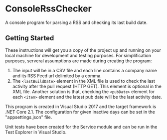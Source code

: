 # ConsoleRssChecker
A console program for parsing a RSS and checking its last build date.

## Getting Started

These instructions will get you a copy of the project up and running on your local machine for development and testing purposes. For simplification purposes, serveral assumptions are made during creating the program:
1. The input will be in a CSV file and each line contains a company name and its RSS Feed url delimited by a comma. 
2. The ```<lastBuildDate>``` element in the XML file is used to check the last activity after the pull request (HTTP GET). This element is optional in the XML file. Another solution is that, checking the ```<pubDate>``` element for each ```<item>``` element and the latest pub date will be the last activity date.     

This program is created in Visual Studio 2017 and the target framework is .NET Core 2.1. The configuration for given inactive days can be set in the "appsettings.json" file.

Unit tests have been created for the Service module and can be run in the Test Explorer in Visual Studio.


